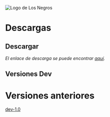 ![Logo de Los Negros](https://static.wixstatic.com/media/a777a7_7b386a039bc74344870c0465d31fcf7c~mv2.png/v1/crop/x_123,y_677,w_1754,h_662/fill/w_114,h_43,al_c,q_85,usm_0.66_1.00_0.01,enc_auto/Logotipo%20Blanco.png)
# Descargas
## Descargar
_El enlace de descarga se puede encontrar [aquí](https://patontu.wixsite.com/lnegros)._


## Versiones Dev

# Versiones anteriores
[dev-1.0](https://www.mediafire.com/file/0qhk9jgo47enj1p/dev-1.0.apk/file)
